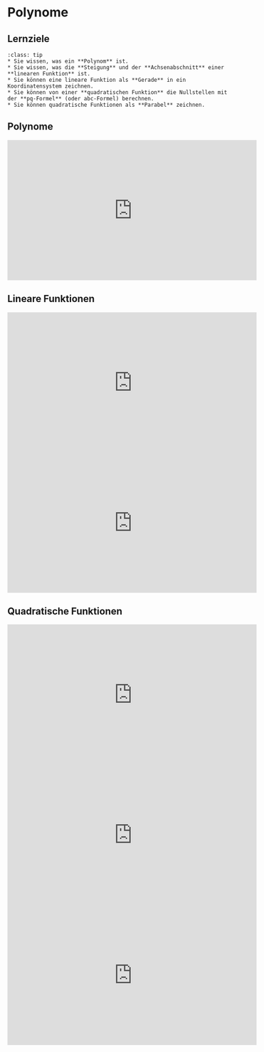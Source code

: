 # Polynome

## Lernziele

```{admonition} Lernziele Polynome
:class: tip
* Sie wissen, was ein **Polynom** ist.
* Sie wissen, was die **Steigung** und der **Achsenabschnitt** einer **linearen Funktion** ist.  
* Sie können eine lineare Funktion als **Gerade** in ein Koordinatensystem zeichnen.
* Sie können von einer **quadratischen Funktion** die Nullstellen mit der **pq-Formel** (oder abc-Formel) berechnen.
* Sie können quadratische Funktionen als **Parabel** zeichnen.
```

## Polynome

<iframe width="560" height="315" src="https://www.youtube.com/embed/bUSOKjICFqQ" title="YouTube video player" frameborder="0" allow="accelerometer; autoplay; clipboard-write; encrypted-media; gyroscope; picture-in-picture" allowfullscreen></iframe>

## Lineare Funktionen

<iframe width="560" height="315" src="https://www.youtube.com/embed/RDdLbEq-_v0" title="YouTube video player" frameborder="0" allow="accelerometer; autoplay; clipboard-write; encrypted-media; gyroscope; picture-in-picture" allowfullscreen></iframe>

<iframe width="560" height="315" src="https://www.youtube.com/embed/50E1gIunhzE" title="YouTube video player" frameborder="0" allow="accelerometer; autoplay; clipboard-write; encrypted-media; gyroscope; picture-in-picture" allowfullscreen></iframe>

## Quadratische Funktionen

<iframe width="560" height="315" src="https://www.youtube.com/embed/QGwUeoV7NEg" title="YouTube video player" frameborder="0" allow="accelerometer; autoplay; clipboard-write; encrypted-media; gyroscope; picture-in-picture" allowfullscreen></iframe>

<iframe width="560" height="315" src="https://www.youtube.com/embed/IM1WtnTYJK4" title="YouTube video player" frameborder="0" allow="accelerometer; autoplay; clipboard-write; encrypted-media; gyroscope; picture-in-picture" allowfullscreen></iframe>

<iframe width="560" height="315" src="https://www.youtube.com/embed/RjhXB1aBDCM" title="YouTube video player" frameborder="0" allow="accelerometer; autoplay; clipboard-write; encrypted-media; gyroscope; picture-in-picture" allowfullscreen></iframe>